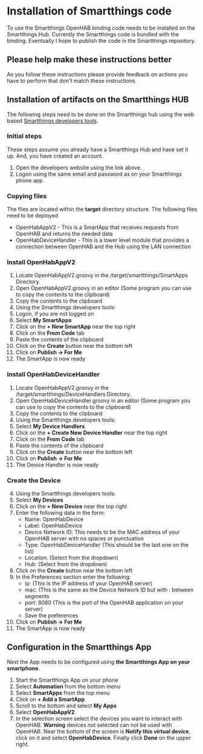 # Installation of Smartthings code
To use the Smartthings OpenHAB binding code needs to be installed on the Smartthings Hub.  Currently the Smartthings code is bundled with the binding. Eventually I hope to publish the code in the Smartthings repository.

## Please help make these instructions better
As you follow these instructions please provide feedback on actions you have to perform that don't match these instructions.

## Installation of artifacts on the Smartthings HUB
The following steps need to be done on the Smartthings hub using the web based [Smartthings developers tools](https://graph.api.smartthings.com/). 
### Initial steps
These steps assume you already have a Smartthings Hub and have set it up. And, you have created an account.
1. Open the developers website using the link above.
2. Logon using the same email and password as on your Smartthings phone app.

### Copying files
The files are located within the **target** directory structure. The following files need to be deployed
* OpenHabAppV2 - This is a SmartApp that receives requests from OpenHAB and returns the needed data
* OpenHabDeviceHandler - This is a lower level module that provides a connection between OpenHAB and the Hub using the LAN connection

### Install OpenHabAppV2
1. Locate OpenHabAppV2.groovy in the /target/smartthings/SmartApps Directory.
2. Open OpenHabAppV2.groovy in an editor (Some program you can use to copy the contents to the clipboard)
3. Copy the contents to the clipboard
4. Using the Smartthings developers tools:
5. Logon, if you are not logged on
6. Select **My SmartApps** 
7. Click on the **+ New SmartApp** near the top right
8. Click on the **From Code** tab
9. Paste the contents of the clipboard
10. Click on the **Create** button near the bottom left
10. Click on **Publish -> For Me**
11. The SmartApp is now ready

### Install OpenHabDeviceHandler
1. Locate OpenHabAppV2.groovy in the /target/smartthings/DeviceHandlers Directory.
2. Open OpenHabDeviceHandler.groovy in an editor (Some program you can use to copy the contents to the clipboard)
3. Copy the contents to the clipboard
4. Using the Smartthings developers tools:
5. Select **My Device Handlers** 
7. Click on the **+ Create New Device Handler** near the top right
8. Click on the **From Code** tab
9. Paste the contents of the clipboard
10. Click on the **Create** button near the bottom left
10. Click on **Publish -> For Me**
11. The Device Handler is now ready

### Create the Device
4. Using the Smartthings developers tools:
5. Select **My Devices** 
7. Click on the **+ New Device** near the top right
8. Enter the following data in the form:
    * Name: OpenHabDevice
    * Label: OpenHabDevice
    * Device Network ID: This needs to be the MAC address of your OpenHAB server with no spaces or punctuation
    * Type: OpenHabDeviceHandler (This should be the last one on the list)
    * Location: (Select from the dropdown)
    * Hub: (Select from the dropdown)
10. Click on the **Create** button near the bottom left
11. In the Preferences section enter the following:
     * ip: (This is the IP address of your OpenHAB server)
     * mac: (This is the same as the Device Network ID but with : between segments
     * port: 8080 (This is the port of the OpenHAB application on your server)
     * Save the preferences
10. Click on **Publish -> For Me**
11. The SmartApp is now ready

## Configuration in the Smartthings App
Next the App needs to be configured using **the Smartthings App on your smartphone**.
1. Start the Smartthings App on your phone
2. Select **Automation** from the bottom menu
3. Select **SmartApps** from the top menu
4. Click on **+ Add a SmartApp**
5. Scroll to the bottom and select **My Apps**
6. Select **OpenHabAppV2**
7. In the selection screen select the devices you want to interact with OpenHAB. **Warning** devices not selected can not be used with OpenHAB. Near the bottom of the screen is **Notify this virtual device**, click on it and select **OpenHabDevice**. Finally click **Done** on the upper right.


